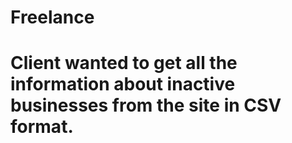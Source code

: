 # Freelance

# Client wanted to get all the information about inactive businesses from the site in CSV format. 
